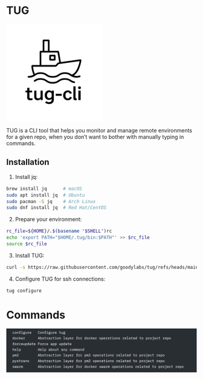 # TUG

![tug](https://raw.githubusercontent.com/goodylabs/tug/refs/heads/main/assets/images/tug-cli-logo-256x256.png)

TUG is a CLI tool that helps you monitor and manage remote environments for a given repo, when you don’t want to bother with manually typing in commands.

## Installation

1. Install jq:

```bash
brew install jq      # macOS
sudo apt install jq  # Ubuntu
sudo pacman -S jq    # Arch Linux
sudo dnf install jq  # Red Hat/CentOS
```

2. Prepare your environment:

```bash
rc_file=${HOME}/.$(basename "$SHELL")rc
echo 'export PATH="$HOME/.tug/bin:$PATH"' >> $rc_file
source $rc_file
```

3. Install TUG:

```bash
curl -s https://raw.githubusercontent.com/goodylabs/tug/refs/heads/main/scripts/download.sh | bash -s
```

4. Configure TUG for ssh connections:

```bash
tug configure
```

# Commands

![tug](https://raw.githubusercontent.com/goodylabs/tug/refs/heads/main/assets/images/tug-help.png)
